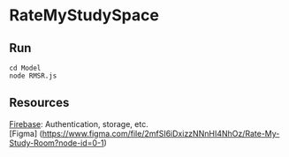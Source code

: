 # RateMyStudySpace

## Run

    cd Model
    node RMSR.js

## Resources

[Firebase](https://firebase.google.com/): Authentication, storage, etc.
<br>
[Figma] (https://www.figma.com/file/2mfSI6iDxizzNNnHI4NhOz/Rate-My-Study-Room?node-id=0-1)
